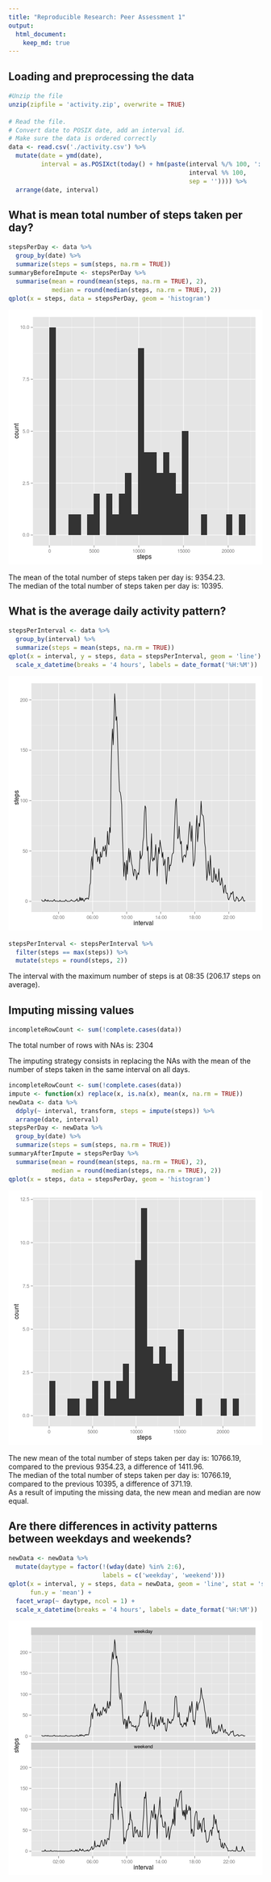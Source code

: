 ```yaml
---
title: "Reproducible Research: Peer Assessment 1"
output: 
  html_document:
    keep_md: true
---
```




## Loading and preprocessing the data


```r
#Unzip the file
unzip(zipfile = 'activity.zip', overwrite = TRUE)

# Read the file.
# Convert date to POSIX date, add an interval id.
# Make sure the data is ordered correctly
data <- read.csv('./activity.csv') %>%
  mutate(date = ymd(date),
         interval = as.POSIXct(today() + hm(paste(interval %/% 100, ':',
                                                  interval %% 100,
                                                  sep = '')))) %>%
  arrange(date, interval)
```

## What is mean total number of steps taken per day?


```r
stepsPerDay <- data %>%
  group_by(date) %>%
  summarize(steps = sum(steps, na.rm = TRUE))
summaryBeforeImpute <- stepsPerDay %>%
  summarise(mean = round(mean(steps, na.rm = TRUE), 2),
            median = round(median(steps, na.rm = TRUE), 2))
qplot(x = steps, data = stepsPerDay, geom = 'histogram')
```

![plot of chunk unnamed-chunk-3](figure/unnamed-chunk-3-1.png) 

The mean of the total number of steps taken per day is:
9354.23.  
The median of the total number of steps taken per day is:
10395.  

## What is the average daily activity pattern?


```r
stepsPerInterval <- data %>%
  group_by(interval) %>%
  summarize(steps = mean(steps, na.rm = TRUE))
qplot(x = interval, y = steps, data = stepsPerInterval, geom = 'line') +
  scale_x_datetime(breaks = '4 hours', labels = date_format('%H:%M'))
```

![plot of chunk unnamed-chunk-4](figure/unnamed-chunk-4-1.png) 

```r
stepsPerInterval <- stepsPerInterval %>%
  filter(steps == max(steps)) %>%
  mutate(steps = round(steps, 2))
```

The interval with the maximum number of steps is at
08:35 (206.17 steps on
average).

## Imputing missing values


```r
incompleteRowCount <- sum(!complete.cases(data))
```

The total number of rows with NAs is: 2304  

The imputing strategy consists in replacing the NAs with the mean of the number
of steps taken in the same interval on all days.


```r
incompleteRowCount <- sum(!complete.cases(data))
impute <- function(x) replace(x, is.na(x), mean(x, na.rm = TRUE))
newData <- data %>%
  ddply(~ interval, transform, steps = impute(steps)) %>%
  arrange(date, interval)
stepsPerDay <- newData %>%
  group_by(date) %>%
  summarize(steps = sum(steps, na.rm = TRUE))
summaryAfterImpute = stepsPerDay %>%
  summarise(mean = round(mean(steps, na.rm = TRUE), 2),
            median = round(median(steps, na.rm = TRUE), 2))
qplot(x = steps, data = stepsPerDay, geom = 'histogram')
```

![plot of chunk unnamed-chunk-6](figure/unnamed-chunk-6-1.png) 

The new mean of the total number of steps taken per day is: 
10766.19, compared to the previous 
9354.23, a difference of 
1411.96.  
The median of the total number of steps taken per day is: 
10766.19, compared to the previous 
10395, a difference of 
371.19.  
As a result of imputing the missing data, the new mean and median are now equal.

## Are there differences in activity patterns between weekdays and weekends?


```r
newData <- newData %>%
  mutate(daytype = factor(!(wday(date) %in% 2:6),
                          labels = c('weekday', 'weekend')))
qplot(x = interval, y = steps, data = newData, geom = 'line', stat = 'summary',
      fun.y = 'mean') +
  facet_wrap(~ daytype, ncol = 1) +
  scale_x_datetime(breaks = '4 hours', labels = date_format('%H:%M'))
```

![plot of chunk unnamed-chunk-7](figure/unnamed-chunk-7-1.png) 
